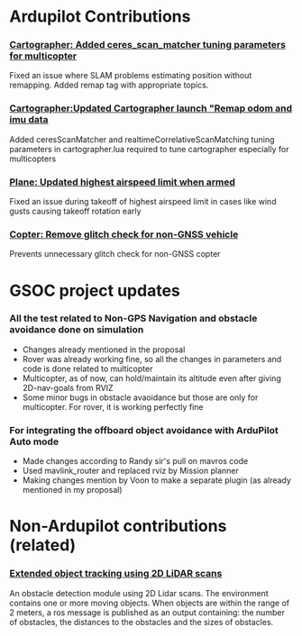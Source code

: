 # Ardupilot Contributions

### [Cartographer: Added ceres_scan_matcher tuning parameters for multicopter](https://github.com/ArduPilot/ardupilot_wiki/pull/4303)
Fixed an issue where SLAM problems estimating position without remapping. Added remap tag with appropriate topics.

### [Cartographer:Updated Cartographer launch "Remap odom and imu data](https://github.com/ArduPilot/ardupilot_wiki/pull/4289)
Added ceresScanMatcher and realtimeCorrelativeScanMatching tuning parameters in cartographer.lua required to tune cartographer especially for multicopters

### [Plane: Updated highest airspeed limit when armed](https://github.com/ArduPilot/ardupilot/pull/20553)
Fixed an issue during takeoff of highest airspeed limit in cases like wind gusts causing takeoff rotation early

### [Copter: Remove glitch check for non-GNSS vehicle](https://github.com/ArduPilot/ardupilot/pull/20565)
Prevents unnecessary glitch check for non-GNSS copter

#
# GSOC project updates

### All the test related to Non-GPS Navigation and obstacle avoidance done on simulation

- Changes already mentioned in the proposal
- Rover was already working fine, so all the changes in parameters and code is done related to multicopter
- Multicopter, as of now, can hold/maintain its altitude even after giving 2D-nav-goals from RVIZ
- Some minor bugs in obstacle avaoidance but those are only for multicopter. For rover, it is working perfectly fine

### For integrating the offboard object avoidance with ArduPilot Auto mode

- Made changes according to Randy sir's pull on mavros code
- Used mavlink_router and replaced rviz by Mission planner
- Making changes mention by Voon to make a separate plugin (as already mentioned in my proposal)

#
# Non-Ardupilot contributions (related)

### [Extended object tracking using 2D LiDAR scans](https://github.com/snktshrma/obstacle_cluster_detection)
An obstacle detection module using 2D Lidar scans. The environment contains one or more moving objects. When objects are within the range of 2 meters, a ros message is published as an output containing: the number of obstacles, the distances to the obstacles and the sizes of obstacles.
